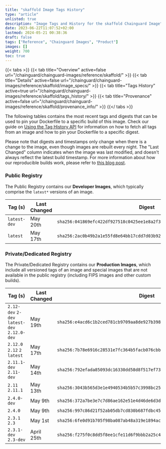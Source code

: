 ```yaml
---
title: "skaffold Image Tags History"
type: "article"
unlisted: true
description: "Image Tags and History for the skaffold Chainguard Image"
date: 2023-06-22T11:07:52+02:00
lastmod: 2024-05-21 00:38:36
draft: false
tags: ["Reference", "Chainguard Images", "Product"]
images: []
weight: 700
toc: true
---
```


{{< tabs >}}
{{< tab title="Overview" active=false url="/chainguard/chainguard-images/reference/skaffold/" >}}
{{< tab title="Details" active=false url="/chainguard/chainguard-images/reference/skaffold/image_specs/" >}}
{{< tab title="Tags History" active=true url="/chainguard/chainguard-images/reference/skaffold/tags_history/" >}}
{{< tab title="Provenance" active=false url="/chainguard/chainguard-images/reference/skaffold/provenance_info/" >}}
{{</ tabs >}}

The following tables contains the most recent tags and digests that can be used to pin your Dockerfile to a specific build of this image. Check our guide on [Using the Tag History API](/chainguard/chainguard-images/using-the-tag-history-api/) for information on how to fetch all tags from an image and how to pin your Dockerfile to a specific digest.

Please note that digests and timestamps only change when there is a change to the image, even though images are rebuilt every night. The "Last Changed" column indicates when the image was last modified, and doesn't always reflect the latest build timestamp. For more information about how our reproducible builds work, please refer to [this blog post](https://www.chainguard.dev/unchained/reproducing-chainguards-reproducible-image-builds).

### Public Registry
The Public Registry contains our **Developer Images**, which typically comprise the `latest*` versions of an image.

| Tag (s)       | Last Changed | Digest                                                                    |
|---------------|--------------|---------------------------------------------------------------------------|
|  `latest-dev` | May 20th     | `sha256:041869efc422df927518c0425ee1e8a2f3ba0a51b04099af726c30063ea719b8` |
|  `latest`     | May 17th     | `sha256:2ac0b49b2a1e55fd8e64bb17cdd7d03b92e134ad341d90ba28fd09acf99fc4b0` |


### Private/Dedicated Registry
The Private/Dedicated Registry contains our **Production Images**, which include all versioned tags of an image and special images that are not available in the public registry (including FIPS images and other custom builds).

| Tag (s)                                       | Last Changed | Digest                                                                    |
|-----------------------------------------------|--------------|---------------------------------------------------------------------------|
|  `2.12-dev` `2-dev` `latest-dev` `2.12.0-dev` | May 19th     | `sha256:e4acd6c1b2ced781cb9709aa8de927b39822bf658ef71294eb1733843b4951c6` |
|  `2.12.0` `2.12` `2` `latest`                 | May 17th     | `sha256:7b78e6916c28531e7fc364b5facb076cbbe0882272946847ba94a47f5e37d81c` |
|  `2.11.1-dev` `2.11-dev`                      | May 14th     | `sha256:792efada85093dc16330dd58d8f517ef7314dfff906ccf2b14e370a3472a112c` |
|  `2.11` `2.11.1`                              | May 13th     | `sha256:3043b565d3e1e4940534b5b57c3998bc25988e6e9ed3e63276eee81c31f6c803` |
|  `2.4.0-dev`                                  | May 9th      | `sha256:372a7be3e7c7d86ae162e51e4d46de6d3df2e16df4139b02b2a67cf4d3bd5a08` |
|  `2.4.0`                                      | May 9th      | `sha256:997c86d21f52ab05db7cd830b687fdbc45906f787869659acc3e5ece9539b08a` |
|  `2.3.1` `2.3`                                | May 1st      | `sha256:6fe0d91b705f98ba087ab48a319e1894ac7ab9cd56a829d7e51e770f2965a867` |
|  `2.3.1-dev` `2.3-dev`                        | April 25th   | `sha256:f275f0c8dd5f8ee1cfe11d6f9bbb2a25c44ff6fe276b2af1dbbde9ad3bcf4386` |


